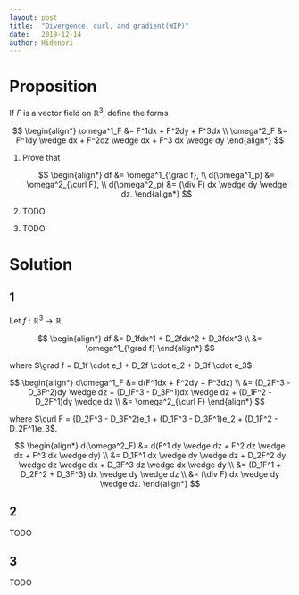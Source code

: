 ```yaml
---
layout: post
title:  "Divergence, curl, and gradient(WIP)"
date:   2019-12-14
author: Hidenori
---
```


# Proposition
If $F$ is a vector field on $\mathbb{R}^3$, define the forms

$$
\begin{align*}
  \omega^1_F &= F^1dx + F^2dy + F^3dx \\
  \omega^2_F &= F^1dy \wedge dx + F^2dz \wedge dx + F^3 dx \wedge dy
\end{align*}
$$

1. Prove that

   $$
   \begin{align*}
     df &= \omega^1_{\grad f}, \\
     d(\omega^1_p) &= \omega^2_{\curl F}, \\
     d(\omega^2_p) &= (\div F) dx \wedge dy \wedge dz.
   \end{align*}
   $$
1. TODO
1. TODO

# Solution
## 1

Let $f: \mathbb{R}^3 \rightarrow \mathbb{R}$.

$$
\begin{align*}
  df
    &= D_1fdx^1 + D_2fdx^2 + D_3fdx^3 \\
    &= \omega^1_{\grad f}
\end{align*}
$$

where $\grad f = D_1f \cdot e_1 + D_2f \cdot e_2 + D_3f \cdot e_3$.


$$
\begin{align*}
  d\omega^1_F
    &= d(F^1dx + F^2dy + F^3dz) \\
    &= (D_2F^3 - D_3F^2)dy \wedge dz + (D_1F^3 - D_3F^1)dx \wedge dz + (D_1F^2 - D_2F^1)dy \wedge dz \\
    &= \omega^2_{\curl F}
\end{align*}
$$

where $\curl F = (D_2F^3 - D_3F^2)e_1 + (D_1F^3 - D_3F^1)e_2 + (D_1F^2 - D_2F^1)e_3$.

$$
\begin{align*}
  d(\omega^2_F)
    &= d(F^1 dy \wedge dz + F^2 dz \wedge dx + F^3 dx \wedge dy) \\
    &= D_1F^1 dx \wedge dy \wedge dz + D_2F^2 dy \wedge dz \wedge dx + D_3F^3 dz \wedge dx \wedge dy \\
    &= (D_1F^1 + D_2F^2 + D_3F^3) dx \wedge dy \wedge dz \\
    &= (\div F) dx \wedge dy \wedge dz.
\end{align*}
$$

## 2
TODO

## 3
TODO
